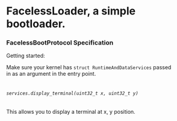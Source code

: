 # FacelessLoader, a simple bootloader.

### FacelessBootProtocol Specification

Getting started:<br>

Make sure your kernel has ``struct RuntimeAndDataServices`` passed<br>
in as an argument in the entry point.<br><br>

######  ``services.display_terminal(uint32_t x, uint32_t y)``
This allows you to display a terminal at x, y position.
